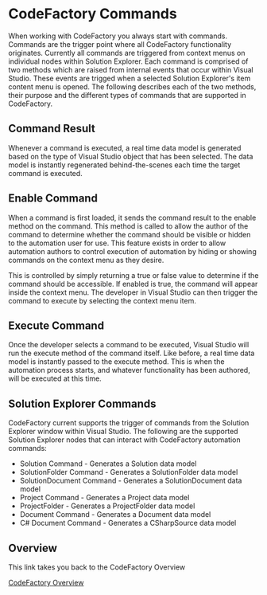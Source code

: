 # CodeFactory Commands
When working with CodeFactory you always start with commands. 
Commands are the trigger point where all CodeFactory functionality originates. 
Currently all commands are triggered from context menus on individual nodes within Solution Explorer. Each command is comprised of two methods which are raised from internal events that occur within Visual Studio. These events are trigged when a selected Solution Explorer's item content menu is opened. 
The following describes each of the two methods, their purpose and the different types of commands that are supported in CodeFactory.

## Command Result
Whenever a command is executed, a real time data model is generated based on the type of Visual Studio object that has been selected. The data model is instantly regenerated behind-the-scenes each time the target command is executed. 

## Enable Command
When a command is first loaded, it sends the command result to the enable method on the command.
This method is called to allow the author of the command to determine whether the command should be visible or hidden to the automation user for use. 
This feature exists in order to allow automation authors to control execution of automation by hiding or showing commands on the context menu as they desire. 

This is controlled by simply returning a true or false value to determine if the command should be accessible.
If enabled is true, the command will appear inside the context menu. 
The developer in Visual Studio can then trigger the command to execute by selecting the context menu item.

## Execute Command
Once the developer selects a command to be executed, Visual Studio will run the execute method of the command itself. 
Like before, a real time data model is instantly passed to the execute method. 
This is when the automation process starts, and whatever functionality has been authored, will be executed at this time.

## Solution Explorer Commands
CodeFactory current supports the trigger of commands from the Solution Explorer window within Visual Studio.
The following are the supported Solution Explorer nodes that can interact with CodeFactory automation commands:

 - Solution Command - Generates a Solution data model
 - SolutionFolder Command - Generates a SolutionFolder data model
 - SolutionDocument Command - Generates a SolutionDocument data model
 - Project Command - Generates a Project data model
 - ProjectFolder - Generates a ProjectFolder data model
 - Document Command - Generates a Document data model
 - C# Document Command - Generates a CSharpSource data model
 
## Overview 
This link takes you back to the CodeFactory Overview

[CodeFactory Overview](../Overview.md)
